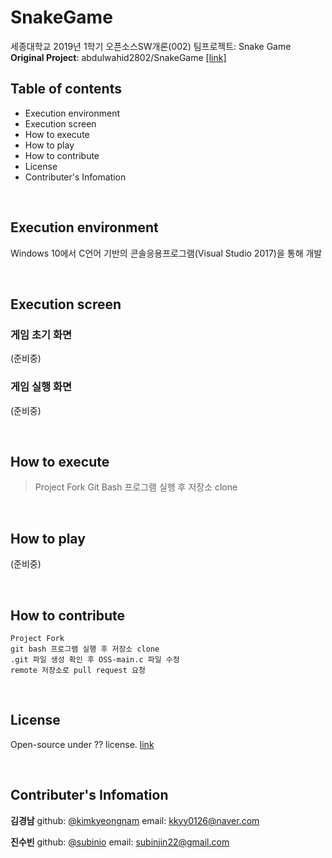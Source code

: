 # SnakeGame
세종대학교 2019년 1학기 오픈소스SW개론(002) 팀프로젝트: Snake Game  
**Original Project**: abdulwahid2802/SnakeGame [[link]](https://github.com/abdulwahid2802/SnakeGame)

## Table of contents
* Execution environment
* Execution screen
* How to execute
* How to play
* How to contribute
* License
* Contributer's Infomation

<br>

## Execution environment  
Windows 10에서 C언어 기반의 콘솔응용프로그램(Visual Studio 2017)을 통해 개발

<br>

## Execution screen

### 게임 초기 화면
(준비중)
### 게임 실행 화면
(준비중)

<br>

## How to execute
>Project Fork
Git Bash 프로그램 실행 후 저장소 clone

<br>

## How to play
(준비중)

<br>

## How to contribute
    Project Fork
    git bash 프로그램 실행 후 저장소 clone
    .git 파일 생성 확인 후 OSS-main.c 파일 수정
    remote 저장소로 pull request 요청

<br>

## License
Open-source under ?? license. [link](https://tldrlegal.com/)


<br>

## Contributer's Infomation
**김경남**
github: [@kimkyeongnam](https://github.com/kimkyeongnam)
email: kkyy0126@naver.com

**진수빈**
github: [@subinio](https://github.com/subinio)
email: subinjin22@gmail.com
